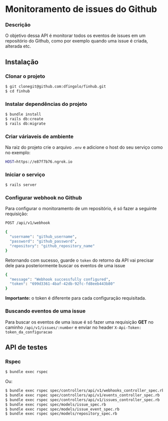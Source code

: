# Monitoramento de issues do Github

### Descrição
O objetivo dessa API é monitorar todos os eventos de issues em um repositório do Github,
como por exemplo quando uma issue é criada, alterada etc.

## Instalação

### Clonar o projeto
```sh
$ git clonegit@github.com:dfingolo/finhub.git
$ cd finhub
```
### Instalar dependências do projeto
```sh
$ bundle install
$ rails db:create
$ rails db:migrate
```
### Criar váriaveis de ambiente
Na raiz do projeto crie o arquivo `.env` e adicione o host do seu serviço como no exemplo:
```sh
HOST=https://e87f7b76.ngrok.io
```

### Iniciar o serviço
```sh
$ rails server
```
### Configurar webhook no Github
Para configurar o monitoramento de um repositório, é só fazer a seguinte requisição:
```sh
POST /api/v1/webhook

{
  "username": "github_username",
  "password": "github_password",
  "repository": "github_repository_name"
}
```

Retornando com sucesso, guarde o `token` do retorno da API vai precisar dele para
posteriormente buscar os eventos de uma issue

```sh
{
  "message": "Webhook successfully configured",
  "token": "699d3361-4baf-42db-92fc-fd8eeb443b80"
}
```
**Importante:** o token é diferente para cada configuração requisitada.

### Buscando eventos de uma issue
Para buscar os eventos de uma issue é só fazer uma requisição **GET** no caminho
`/api/v1/issues/:number` e enviar no header `X-Api-Token: token_da_configuracao`

## API de testes
### Rspec
```sh
$ bundle exec rspec
```
Ou:
```sh
$ bundle exec rspec spec/controllers/api/v1/webhooks_controller_spec.rb
$ bundle exec rspec spec/controllers/api/v1/events_controller_spec.rb
$ bundle exec rspec spec/controllers/api/v1/issues_controller_spec.rb
$ bundle exec rspec spec/models/issue_spec.rb
$ bundle exec rspec spec/models/issue_event_spec.rb
$ bundle exec rspec spec/models/repository_spec.rb
```
